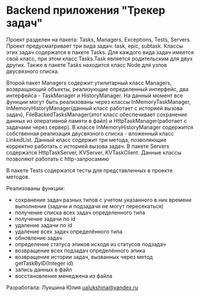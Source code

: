 # Backend приложения "Трекер задач"
Проект разделен на  пакета: Tasks, Managers, Exсeptions, Tests, Servers.
Проект предусматривает три вида задач: task, epic, subtask. Классы этих задач содержатся в пакете Tasks.
Для каждого вида задач имеется свой класс, при этом класс Tasks.Task является родительским для двух других.
Также в пакете Tasks находится класс Node для узлов двусвязного списка.

Второй пакет Managers содержит утилитарный класс Managers, возвращающий объекты, реализующие определенный интерфейс, два интерфейса - TaskManager и HistoryManager.
На данный момент все функции могут быть реализованы через классы InMemoryTaskManager, InMemoryHistoryManager(данный класс работает с историей вызова задач), FileBackedTasksManager(этот класс обеспечивает сохранение данных из оперативной памяти в файл) и HttpTaskManager(работает с задачами через сервер).
В классе InMemoryHistoryManager содержится собственная реализация двусвязного списка - вложенный класс LinkedList.
Данный класс содержит три метода, позволяющие корректно работать с историей вызова задач.
В пакете Servers содержатся HttpTaskServer, KVServer, KVTaskClient. Данные классы позволяют работать с http-запросамию


В пакете Tests содержатся тесты для представленных в проекте методов.

Реализованы функции:
- сохранение задач разных типов с учетом указанного в них времени выполнения (задачи и подзадачи не могут пересекаться)
- получение списка всех задач определенного типа
- получение задачи по id
- удаление задачи по id
- удаление всех задач определённого типа
- обновление задач
- определение статуса эпиков исходя из статусов подзадач
- возвращение всех подзадач определённого эпика
- возвращение истории задач, вызванных через метод getTaskByID(Integer id)
- запись данных в файл
- восстановление менеджена из файла



Разработала: Лукшина Юлия ualukshina@yandex.ru